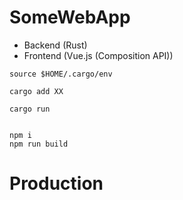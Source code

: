 # SomeWebApp

- Backend (Rust)
- Frontend (Vue.js (Composition API))

```
source $HOME/.cargo/env

cargo add XX

cargo run


```

```
npm i
npm run build
```

# Production
